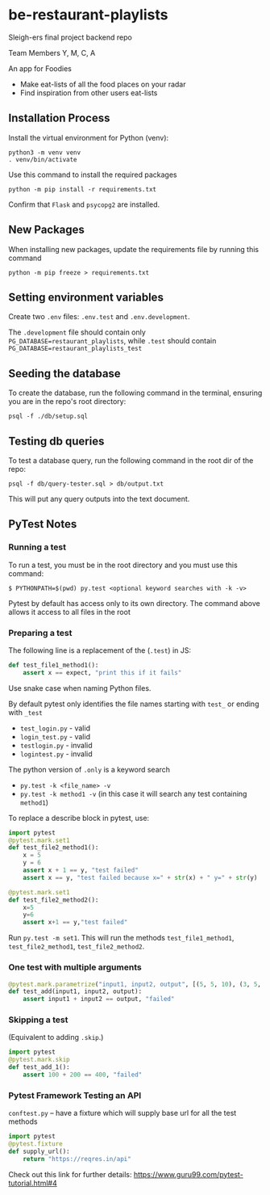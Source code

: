 # be-restaurant-playlists

Sleigh-ers final project backend repo

Team Members
Y, M, C, A

An app for Foodies

-   Make eat-lists of all the food places on your radar
-   Find inspiration from other users eat-lists

## Installation Process

Install the virtual environment for Python (venv):

```shell
python3 -m venv venv
. venv/bin/activate
```

Use this command to install the required packages

```shell
python -m pip install -r requirements.txt
```

Confirm that `Flask` and `psycopg2` are installed.

## New Packages

When installing new packages, update the requirements file by running this command

```shell
python -m pip freeze > requirements.txt
```

## Setting environment variables

Create two `.env` files: `.env.test` and `.env.development`.

The `.development` file should contain only `PG_DATABASE=restaurant_playlists`, while `.test` should contain `PG_DATABASE=restaurant_playlists_test`

## Seeding the database

To create the database, run the following command in the terminal, ensuring you are in the repo's root directory:

```shell
psql -f ./db/setup.sql
```

## Testing db queries

To test a database query, run the following command in the root dir of the repo:

```shell
psql -f db/query-tester.sql > db/output.txt
```

This will put any query outputs into the text document.

## PyTest Notes

### Running a test

To run a test, you must be in the root directory and you must use this command:

```shell
$ PYTHONPATH=$(pwd) py.test <optional keyword searches with -k -v>
```

Pytest by default has access only to its own directory. The command above allows it access to all files in the root

### Preparing a test

The following line is a replacement of the (`.test`) in JS:

```python
def test_file1_method1():
    assert x == expect, "print this if it fails"
```

Use snake case when naming Python files.

By default pytest only identifies the file names starting with `test_` or ending with `_test`

-   `test_login.py` - valid
-   `login_test.py` - valid
-   `testlogin.py` - invalid
-   `logintest.py` - invalid

The python version of `.only` is a keyword search

-   `py.test -k <file_name> -v`
-   `py.test -k method1 -v` (in this case it will search any test containing `method1`)

To replace a describe block in pytest, use:

```python
import pytest
@pytest.mark.set1
def test_file2_method1():
    x = 5
    y = 6
    assert x + 1 == y, "test failed"
    assert x == y, "test failed because x=" + str(x) + " y=" + str(y)

@pytest.mark.set1
def test_file2_method2():
    x=5
    y=6
    assert x+1 == y,"test failed"
```

Run `py.test -m set1`. This will run the methods `test_file1_method1`, `test_file2_method1`, `test_file2_method2`.

### One test with multiple arguments

```python
@pytest.mark.parametrize("input1, input2, output", [(5, 5, 10), (3, 5, 12)])
def test_add(input1, input2, output):
    assert input1 + input2 == output, "failed"
```

### Skipping a test

(Equivalent to adding `.skip`.)

```python
import pytest
@pytest.mark.skip
def test_add_1():
    assert 100 + 200 == 400, "failed"
```

### Pytest Framework Testing an API

`conftest.py` – have a fixture which will supply base url for all the test methods

```python
import pytest
@pytest.fixture
def supply_url():
    return "https://reqres.in/api"
```

Check out this link for further details:
https://www.guru99.com/pytest-tutorial.html#4
